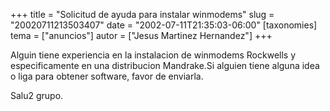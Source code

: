 +++
title = "Solicitud de ayuda para instalar winmodems"
slug = "20020711213503407"
date = "2002-07-11T21:35:03-06:00"
[taxonomies]
tema = ["anuncios"]
autor = ["Jesus Martinez Hernandez"]
+++

Alguin tiene experiencia en la instalacion de winmodems Rockwells y
especificamente en una distribucion Mandrake.Si alguien tiene alguna
idea o liga para obtener software, favor de enviarla.

Salu2 grupo.
